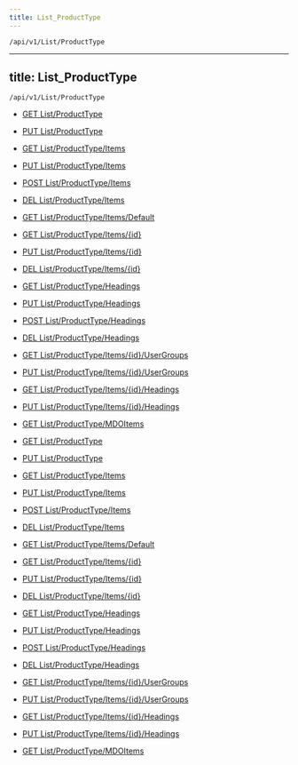 ```yaml
---
title: List_ProductType
---
```


```http
/api/v1/List/ProductType
```

---

title: List_ProductType
---

```http
/api/v1/List/ProductType
```

* [GET List/ProductType](v1ProductTypeList_GetListDefinition.md)

* [PUT List/ProductType](v1ProductTypeList_SetListDefinition.md)

* [GET List/ProductType/Items](v1ProductTypeList_GetAll.md)

* [PUT List/ProductType/Items](v1ProductTypeList_PutAllProductType.md)

* [POST List/ProductType/Items](v1ProductTypeList_PostProductType.md)

* [DEL List/ProductType/Items](v1ProductTypeList_DeleteAllProductType.md)

* [GET List/ProductType/Items/Default](v1ProductTypeList_CreateDefaultProductType.md)

* [GET List/ProductType/Items/{id}](v1ProductTypeList_GetProductType.md)

* [PUT List/ProductType/Items/{id}](v1ProductTypeList_PutProductType.md)

* [DEL List/ProductType/Items/{id}](v1ProductTypeList_DeleteProductType.md)

* [GET List/ProductType/Headings](v1ProductTypeList_GetProductTypeHeadings.md)

* [PUT List/ProductType/Headings](v1ProductTypeList_PutProductTypeHeadings.md)

* [POST List/ProductType/Headings](v1ProductTypeList_PostProductTypeHeading.md)

* [DEL List/ProductType/Headings](v1ProductTypeList_DeleteProductTypeHeadings.md)

* [GET List/ProductType/Items/{id}/UserGroups](v1ProductTypeList_GetProductTypeUserGroupsForListItem.md)

* [PUT List/ProductType/Items/{id}/UserGroups](v1ProductTypeList_PutProductTypeUserGroupsForListItem.md)

* [GET List/ProductType/Items/{id}/Headings](v1ProductTypeList_GetProductTypeHeadingsForListItem.md)

* [PUT List/ProductType/Items/{id}/Headings](v1ProductTypeList_PutProductTypeHeadingsForListItem.md)

* [GET List/ProductType/MDOItems](v1ProductTypeList_GetMDOList.md)

* [GET List/ProductType](v1ProductTypeList_GetListDefinition.md)

* [PUT List/ProductType](v1ProductTypeList_SetListDefinition.md)

* [GET List/ProductType/Items](v1ProductTypeList_GetAll.md)

* [PUT List/ProductType/Items](v1ProductTypeList_PutAllProductType.md)

* [POST List/ProductType/Items](v1ProductTypeList_PostProductType.md)

* [DEL List/ProductType/Items](v1ProductTypeList_DeleteAllProductType.md)

* [GET List/ProductType/Items/Default](v1ProductTypeList_CreateDefaultProductType.md)

* [GET List/ProductType/Items/{id}](v1ProductTypeList_GetProductType.md)

* [PUT List/ProductType/Items/{id}](v1ProductTypeList_PutProductType.md)

* [DEL List/ProductType/Items/{id}](v1ProductTypeList_DeleteProductType.md)

* [GET List/ProductType/Headings](v1ProductTypeList_GetProductTypeHeadings.md)

* [PUT List/ProductType/Headings](v1ProductTypeList_PutProductTypeHeadings.md)

* [POST List/ProductType/Headings](v1ProductTypeList_PostProductTypeHeading.md)

* [DEL List/ProductType/Headings](v1ProductTypeList_DeleteProductTypeHeadings.md)

* [GET List/ProductType/Items/{id}/UserGroups](v1ProductTypeList_GetProductTypeUserGroupsForListItem.md)

* [PUT List/ProductType/Items/{id}/UserGroups](v1ProductTypeList_PutProductTypeUserGroupsForListItem.md)

* [GET List/ProductType/Items/{id}/Headings](v1ProductTypeList_GetProductTypeHeadingsForListItem.md)

* [PUT List/ProductType/Items/{id}/Headings](v1ProductTypeList_PutProductTypeHeadingsForListItem.md)

* [GET List/ProductType/MDOItems](v1ProductTypeList_GetMDOList.md)
